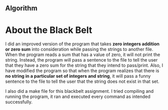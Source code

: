 ## Algorithm 
# About the Black Belt 
I did an improved version of the program that takes **zero integers addition or zero sum** into consideration while passing the strings to another file. When the program reads a sum that has a value of zero, it will not print the string. Instead, the program will pass a sentence to the file to tell the user that they have a zero sum for the string that they intend to pass/print. Also, I have modified the program so that when the program realizes that there is **no string in a particular set of integers and string**, it will pass a funny sentence to the file to tell the user that the string does not exist in that set. 

I also did a make file for this blackbelt assignment. I tried compiling and running the program, it ran and executed every command as intended successfully.
